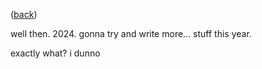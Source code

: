 ([back](daily.md))

well then. 2024. gonna try and write more... stuff this year.

exactly what? i dunno